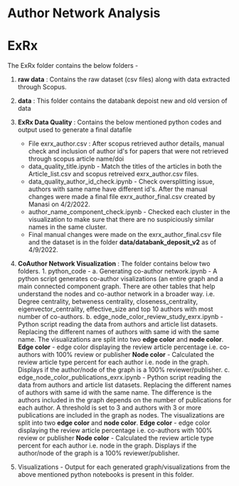 # Author Network Analysis

# ExRx
The ExRx folder contains the below folders -
  1. **raw data** : Contains the raw dataset (csv files) along with data extracted through Scopus.  
  2. **data** : This folder contains the databank depoist new and old version of data
  3. **ExRx Data Quality** : Contains the below mentioned python codes and output used to generate a final datafile 
     - File exrx_author.csv : After scopus retrieved author details, manual check and inclusion of author id's for papers that were not retrieved through scopus article name/doi
     - data_quality_title.ipynb - Match the titles of the articles in both the Article_list.csv and scopus retreived exrx_author.csv files.
     - data_quality_author_id_check.ipynb - Check oversplitting issue, authors with same name have different id's.
       After the manual changes were made a final file exrx_author_final.csv created by Manasi on 4/2/2022.
     - author_name_component_check.ipynb - Checked each cluster in the visualization to make sure that there are no suspiciously similar names in the same cluster.
     - Final manual changes were made on the exrx_author_final.csv file and the dataset is in the folder **data/databank_deposit_v2** as of 4/9/2022.
      
  4. **CoAuthor Network Visualization** : The folder contains below two folders.
    1. python_code - 
       a. Generating co-author network.ipynb - A python script generates co-author visalizations (an entire graph and a main connected component graph. There are other tables that help understand the nodes and co-author network in a broader way. i.e. Degree centrality, betweness centrality, closeness_centrality, eigenvector_centrality, effective_size and top 10 authors with most number of co-authors.
      b. edge_node_color_review_study_exrx.ipynb - Python script reading the data from authors and article list datasets. Replacing the different names of authors with same id with the same name. The visualizations are split into two **edge color** and **node color**. 
      **Edge color** - edge color displaying the review article percentage i.e. co-authors with 100% review or publisher 
      **Node color** - Calculated the review article type percent for each author i.e. node in the graph. Displays if the author/node of the graph is a 100% reviewer/publisher.
      c. edge_node_color_publications_exrx.ipynb - Python script reading the data from authors and article list datasets. Replacing the different names of authors with same id with the same name. The difference is the authors included in the graph depends on the number of publications for each author. A threshold is set to 3 and authors with 3 or more publications are included in the graph as nodes. The visualizations are split into two **edge color** and **node color**. 
      **Edge color** - edge color displaying the review article percentage i.e. co-authors with 100% review or publisher 
      **Node color** - Calculated the review article type percent for each author i.e. node in the graph. Displays if the author/node of the graph is a 100% reviewer/publisher.
   2. Visualizations - 
    Output for each generated graph/visualizations from the above mentioned python notebooks is present in this folder. 
